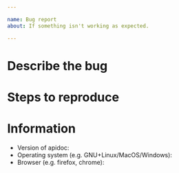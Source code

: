 ```yaml
---

name: Bug report
about: If something isn't working as expected.

---
```


# Describe the bug
<!-- Before reporting an issue please check that you are using the latest apidoc version! -->

<!-- Please describe precisely your problem here. -->

# Steps to reproduce

<!-- A reproducible bug is always much easier to fix! -->

# Information

- Version of apidoc:
- Operating system (e.g. GNU+Linux/MacOS/Windows):
- Browser (e.g. firefox, chrome):
